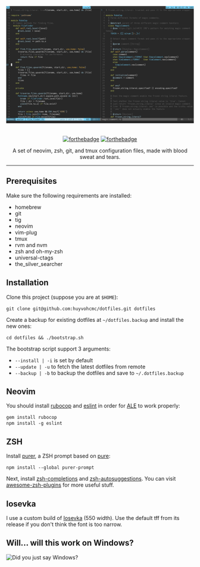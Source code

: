 <div align="center">

<img src="screenshot.png" />

<br />
<br />

[![forthebadge](https://forthebadge.com/images/badges/built-with-science.svg)](https://forthebadge.com)
[![forthebadge](https://forthebadge.com/images/badges/you-didnt-ask-for-this.svg)](https://forthebadge.com)

<p>A set of neovim, zsh, git, and tmux configuration files, made with blood sweat and tears.</p>

</div>

---

## Prerequisites

Make sure the following requirements are installed:

- homebrew
- git
- tig
- neovim
- vim-plug
- tmux
- rvm and nvm
- zsh and oh-my-zsh
- universal-ctags
- the_silver_searcher

## Installation

Clone this project (suppose you are at `$HOME`):

```
git clone git@github.com:huyvohcmc/dotfiles.git dotfiles
```

Create a backup for existing dotfiles at `~/dotfiles.backup` and install the new ones:

```
cd dotfiles && ./bootstrap.sh
```

The bootstrap script support 3 arguments:

- `--install | -i` is set by default
- `--update | -u` to fetch the latest dotfiles from remote
- `--backup | -b` to backup the dotfiles and save to `~/.dotfiles.backup`

## Neovim

You should install [rubocop](https://github.com/bbatsov/rubocop) and [eslint](https://github.com/eslint/eslint) in order for [ALE](https://github.com/w0rp/ale) to work properly:

```
gem install rubocop
npm install -g eslint
```

## ZSH

Install [purer](https://github.com/DFurnes/purer), a ZSH prompt based on [pure](https://github.com/sindresorhus/pure):

```
npm install --global purer-prompt
```

Next, install [zsh-completions](https://github.com/zsh-users/zsh-completions) and [zsh-autosuggestions](https://github.com/zsh-users/zsh-autosuggestions). You can visit [awesome-zsh-plugins](https://github.com/unixorn/awesome-zsh-plugins) for more useful stuff.

## Iosevka

I use a custom build of [Iosevka](https://github.com/be5invis/Iosevka) (550 width). Use the default tff from its release if you don't think the font is too narrow.

## Will... will this work on Windows?

![Did you just say Windows?](http://i3.kym-cdn.com/photos/images/newsfeed/000/549/293/504.gif)
